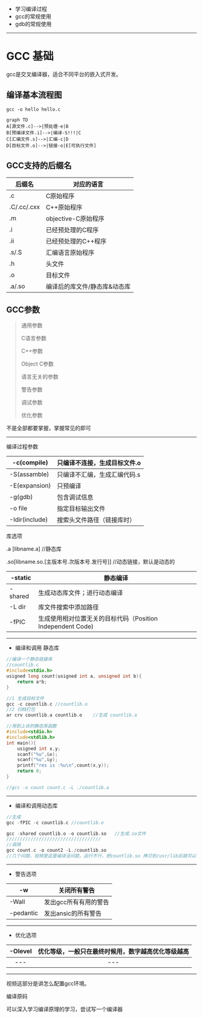 * 学习编译过程
* gcc的常规使用
* gdb的常规使用

---

# GCC 基础

gcc是交叉编译器，适合不同平台的嵌入式开发。

## 编译基本流程图

```shell
gcc -o hello hello.c
```

```mermaid
graph TD
A[源文件.c]-->|预处理-e|B
B[预编译文件.i]-->|编译-S!!!|C
C[汇编文件.s]-->|汇编-c|D
D[目标文件.o]-->|链接-o|E[可执行文件]
```

## GCC支持的后缀名

| 后缀名      | 对应的语言                   |
| ----------- | ---------------------------- |
| .c          | C原始程序                    |
| .C/.cc/.cxx | C++原始程序                  |
| .m          | objective-C原始程序          |
| .i          | 已经预处理的C程序            |
| .ii         | 已经预处理的C++程序          |
| .s/.S       | 汇编语言原始程序             |
| .h          | 头文件                       |
| .o          | 目标文件                     |
| .a/.so      | 编译后的库文件/静态库&动态库 |

## GCC参数

> 通用参数
>
> C语言参数
>
> C++参数
>
> Object C参数
>
> 语言无关的参数
>
> 警告参数
>
> 调试参数
>
> 优化参数

不是全部都要掌握，掌握常见的即可

---

编译过程参数

| -c(compile)    | 只编译不连接，生成目标文件.o |
| -------------- | ---------------------------- |
| -S(assamble)   | 只编译不汇编，生成汇编代码.s |
| -E(expansion)  | 只预编译                     |
| -g(gdb)        | 包含调试信息                 |
| -o file        | 指定目标输出文件             |
| -Idir(include) | 搜索头文件路径（链接库时）   |

库选项

.a [libname.a]	//静态库

.so[libname.so.[主版本号.次版本号.发行号]]	//动态链接，默认是动态的

| -static | 静态编译                                                   |
| ------- | ---------------------------------------------------------- |
| -shared | 生成动态库文件；进行动态编译                               |
| -L dir  | 库文件搜索中添加路径                                       |
| -fPIC   | 生成使用相对位置无关的目标代码（Position Independent Code) |

---

* 编译和调用 静态库
```c
//编译一个静态链接库
//countlib.c
#include<stdio.h>
usigned long count(usigned int a, unsigned int b){
    return a*b;
}

//1 生成目标文件
gcc -c countlib.c //countlib.o
//2 归档打包
ar crv countlib.a countlib.o	//生成 countlib.a

```

```c
//用到上诉的静态库函数
#include<stdio.h>
#include<stdlib.h>
int main(){
    usigned int x,y;
    scanf("%u",&x);
    scanf("%u",&y);
    printf("res is :%u\n",count(x,y));
    return 0;
}

//gcc -o count count.c -L ./countlib.a
```

---

* 编译和调用动态库

```c
//生成
gcc -fPIC -c countlib.c	//countlib.o

gcc -shared countlib.o -o countlib.so	//生成.so文件
///////////////////////////////////
//调用
gcc count.c -o count2 -L./countlib.so
//几个问题，视频里这里编译没问题，运行不行，把countlib.so 拷贝到/usr/lib后就可以了；评论说要以libfilename形式命名才行。
```

---

* 警告选项

| -w        | 关闭所有警告          |
| --------- | --------------------- |
| -Wall     | 发出gcc所有有用的警告 |
| -pedantic | 发出ansic的所有警告   |

---

* 优化选项

| -Olevel | 优化等级，一般只在最终时候用，数字越高优化等级越高 |
| :-----: | :------------------------------------------------: |
|   ---   |                        ---                         |

---

视频这部分是讲怎么配置gcc环境。

编译原码

可以深入学习编译原理的学习，尝试写一个编译器
